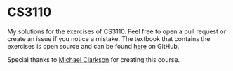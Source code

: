 # CS3110
My solutions for the exercises of CS3110. Feel free to open a pull request or create an issue if you notice a mistake.
The textbook that contains the exercises is open source and can be found [here](https://github.com/cs3110/textbook) on GitHub.

Special thanks to [Michael Clarkson](http://www.cs.cornell.edu/~clarkson/) for creating this course.
